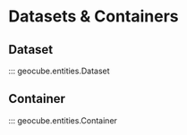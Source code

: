 # Datasets & Containers

## Dataset
::: geocube.entities.Dataset

## Container
::: geocube.entities.Container
